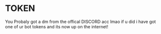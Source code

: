 # TOKEN
You Probaly got a dm from the offical DISCORD acc lmao   if u did i have got one of ur bot tokens and its now up on the internet! 
